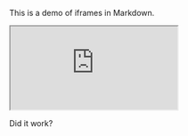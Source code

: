 This is a demo of iframes in Markdown.

<!-- Let's see if embedding inside a Div works -->

<div><iframe src="https://www.w3cschools.com/" title="Let's Test iFrames in Markdown"></iframe></div>

Did it work?
